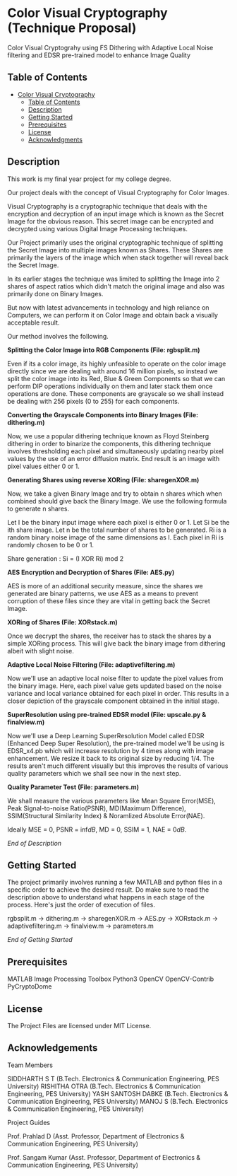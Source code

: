 # Color Visual Cryptography (Technique Proposal)

Color Visual Cryptograhy using FS Dithering with Adaptive Local Noise filtering and 
EDSR pre-trained model to enhance Image Quality 

## Table of Contents
- [Color Visual Cryptography](#project-name)
  - [Table of Contents](#table-of-contents)
  - [Description](#description)
  - [Getting Started](#getting-started)
  - [Prerequisites](#prerequisites)
  - [License](#license)
  - [Acknowledgments](#acknowledgments)

## Description

This work is my final year project for my college degree.

Our project deals with the concept of Visual Cryptography for Color Images.

Visual Cryptography is a cryptographic technique that deals with the encryption and 
decryption of an input image which is known as the Secret Image for the obvious reason. 
This secret image can be encrypted and decrypted using various Digital Image Processing 
techniques.

Our Project primarily uses the original cryptographic technique of splitting the Secret
Image into multiple images known as Shares. These Shares are primarily the layers of the
image which when stack together will reveal back the Secret Image.

In its earlier stages the technique was limited to splitting the Image into 2 shares of 
aspect ratios which didn't match the original image and also was primarily done on 
Binary Images.

But now with latest advancements in technology and high reliance on Computers, we can 
perform it on Color Image and obtain back a visually acceptable result.

Our method involves the following.

 **Splitting the Color Image into RGB Components (File: rgbsplit.m)**
 
 Even if its a color image, its highly unfeasible to operate on the color image directly
 since we are dealing with around 16 million pixels, so instead we split the color image
 into its Red, Blue & Green Components so that we can perform DIP operations individually
 on them and later stack them once operations are done. These components are grayscale 
 so we shall instead be dealing with 256 pixels (0 to 255) for each components.
 
 **Converting the Grayscale Components into Binary Images (File: dithering.m)**
 
 Now, we use a popular dithering technique known as Floyd Steinberg dithering in order to
 binarize the components, this dithering technique involves thresholding each pixel and
 simultaneously updating nearby pixel values by the use of an error diffusion matrix. End
 result is an image with pixel values either 0 or 1.
 
 **Generating Shares using reverse XORing (File: sharegenXOR.m)**
 
 Now, we take a given Binary Image and try to obtain n shares which when combined should
 give back the Binary Image. We use the following formula to generate n shares.
 
 Let I be the binary input image where each pixel is either 0 or 1.
 Let Si be the ith share image.
 Let n be the total number of shares to be generated.
 Ri is a random binary noise image of the same dimensions as I. 
 Each pixel in Ri is randomly chosen to be 0 or 1.

 Share generation : Si = (I XOR Ri) mod 2
 
 **AES Encryption and Decryption of Shares (File: AES.py)**
 
 AES is more of an additional security measure, since the shares we generated are binary
 patterns, we use AES as a means to prevent corruption of these files since they are 
 vital in getting back the Secret Image.
 
 **XORing of Shares (File: XORstack.m)**
 
 Once we decrypt the shares, the receiver has to stack the shares by a simple XORing
 process. This will give back the binary image from dithering albeit with slight noise.
 
 **Adaptive Local Noise Filtering (File: adaptivefiltering.m)**
 
 Now we'll use an adaptive local noise filter to update the pixel values from the binary
 image. Here, each pixel value gets updated based on the noise variance and local variance
 obtained for each pixel in order. This results in a closer depiction of the grayscale
 component obtained in the initial stage.
 
 **SuperResolution using pre-trained EDSR model (File: upscale.py & finalview.m)**
 
 Now we'll use a Deep Learning SuperResolution Model called EDSR (Enhanced Deep Super 
 Resolution), the pre-trained model we'll be using is EDSR_x4.pb which will increase 
 resolution by 4 times along with image enhancement. We resize it back to its original 
 size by reducing 1/4. The results aren't much different visually but this improves the 
 results of various quality parameters which we shall see now in the next step.
 
 **Quality Parameter Test (File: parameters.m)**
 
 We shall measure the various parameters like Mean Square Error(MSE), Peak Signal-to-noise
 Ratio(PSNR), MD(Maximum Difference), SSIM(Structural Similarity Index) & Noramlized 
 Absolute Error(NAE). 
 
 Ideally MSE = 0, PSNR = inf*dB*, MD = 0, SSIM = 1, NAE = 0*dB*.
 
 *End of Description*


## Getting Started

The project primarily involves running a few MATLAB and python files in a specific order 
to achieve the desired result. Do make sure to read the description above to understand
what happens in each stage of the process. Here's just the order of execution of files.

 rgbsplit.m -> dithering.m -> sharegenXOR.m -> AES.py -> XORstack.m -> adaptivefiltering.m
 -> finalview.m -> parameters.m

*End of Getting Started*

## Prerequisites

MATLAB
 Image Processing Toolbox
Python3 
 OpenCV
 OpenCV-Contrib
 PyCryptoDome
 

## License

The Project Files are licensed under MIT License.

## Acknowledgements

Team Members

SIDDHARTH S T (B.Tech. Electronics & Communication Engineering, PES University)
RISHITHA OTRA (B.Tech. Electronics & Communication Engineering, PES University)
YASH SANTOSH DABKE (B.Tech. Electronics & Communication Engineering, PES University)
MANOJ S (B.Tech. Electronics & Communication Engineering, PES University)

Project Guides

Prof. Prahlad D 
(Asst. Professor, Department of Electronics & Communication Engineering, PES University)

Prof. Sangam Kumar
(Asst. Professor, Department of Electronics & Communication Engineering, PES University)

